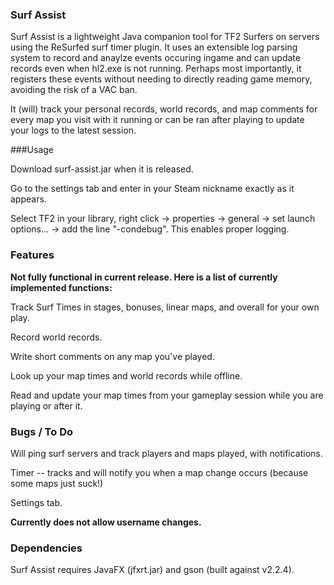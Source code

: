 ### Surf Assist

Surf Assist is a lightweight Java companion tool for TF2 Surfers on servers using the ReSurfed surf timer plugin.
It uses an extensible log parsing system to record and anaylze events occuring ingame and can update records even when hl2.exe is not running. Perhaps most importantly, it registers these events without needing to directly reading game memory, avoiding the risk of a VAC ban.

It (will) track your personal records, world records, and map comments for every map you visit with it running or can be ran after playing to update your logs to the latest session.

###Usage

Download surf-assist.jar when it is released.

Go to the settings tab and enter in your Steam nickname exactly as it appears.

Select TF2 in your library, right click -> properties -> general -> set launch options... -> add the line "-condebug". This enables proper logging.

### Features
**Not fully functional in current release. Here is a list of currently implemented functions:**

Track Surf Times in stages, bonuses, linear maps, and overall for your own play.

Record world records.

Write short comments on any map you've played.

Look up your map times and world records while offline.

Read and update your map times from your gameplay session while you are playing or after it.


### Bugs / To Do
Will ping surf servers and track players and maps played, with notifications.

Timer -- tracks and will notify you when a map change occurs (because some maps just suck!)

Settings tab.

**Currently does not allow username changes.**


### Dependencies

Surf Assist requires JavaFX (jfxrt.jar) and gson (built against v2.2.4).

